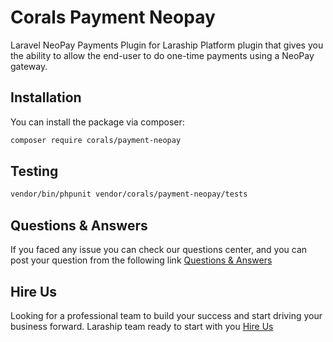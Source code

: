 # Corals Payment Neopay

Laravel NeoPay Payments Plugin for Laraship Platform plugin that gives you the ability to allow the end-user to do one-time payments using a NeoPay gateway.

## Installation

You can install the package via composer:

```bash
composer require corals/payment-neopay
```

## Testing

```bash
vendor/bin/phpunit vendor/corals/payment-neopay/tests 
```

## Questions & Answers
If you faced any issue you can check our questions center, and you can post your question from the following link
[Questions & Answers](https://www.laraship.com/laraship-questions/)  

## Hire Us
Looking for a professional team to build your success and start driving your business forward.
Laraship team ready to start with you [Hire Us](https://www.laraship.com/contact)

